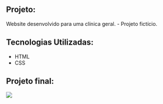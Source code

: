 ## Projeto:

Website desenvolvido para uma clínica geral. - Projeto fictício.

## Tecnologias Utilizadas:
* HTML
* CSS

## Projeto final:

<img src="img/ProjetoFinal.gif">
